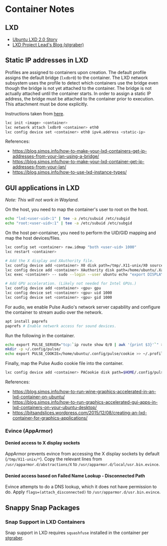 # Container Notes

## LXD

* [Ubuntu LXD 2.0 Story](https://insights.ubuntu.com/2016/03/14/the-lxd-2-0-story-prologue/)
* [LXD Project Lead's Blog (stgraber)](https://stgraber.org/)

## Static IP addresses in LXD

Profiles are assigned to containers upon creation. The default profile assigns the default bridge (`lxdbr0`) to the
container. The LXD network subsystem uses the profile to detect which containers use the bridge even though the bridge
is not yet attached to the container. The bridge is not actually attached until the container starts. In order to
assign a static IP address, the bridge must be attached to the container prior to execution. This attachment must be
done explicitly.

Instructions taken from [here](https://discuss.linuxcontainers.org/t/lxd-host-with-arch-linux-cant-set-static-ip-to-containers-via-dnsmasq/1197/8).

```bash
lxc init <image> <container>
lxc network attach lxdbr0 <container> eth0
lxc config device set <container> eth0 ipv4.address <static-ip>
```

References:
* https://blog.simos.info/how-to-make-your-lxd-containers-get-ip-addresses-from-your-lan-using-a-bridge/
* https://blog.simos.info/how-to-make-your-lxd-container-get-ip-addresses-from-your-lan/
* https://blog.simos.info/how-to-use-lxd-instance-types/

## GUI applications in LXD

*Note: This will not work in Wayland.*

On the host, you need to map the container's user to root on the host.

```bash
echo "lxd:<user-uid>:1" | tee -a /etc/subuid /etc/subgid
echo "root:<user-uid>:1" | tee -a /etc/subuid /etc/subgid
```

On the host per-container, you need to perform the UID/GID mapping and map the host devices/files.

```bash
lxc config set <container> raw.idmap "both <user-uid> 1000"
lxc restart <container>

# Add the X display and XAuthority file.
lxc config device add <container> X0 disk path=/tmp/.X11-unix/X0 source=/tmp/.X11-unix/X0
lxc config device add <container> XAuthority disk path=/home/ubuntu/.Xauthority source=${XAUTHORITY}
lxc exec <container> -- sudo --login --user ubuntu echo "export DISPLAY=:0" >> ~/.profile

# Add GPU acceleration. (Likely not needed for Intel GPUs.)
lxc config device add <container> <gpu> gpu
lxc config device set <container> <gpu> uid 1000
lxc config device set <container> <gpu> gid 1000
```

For audio, we enable Pulse Audio's network server capability and configure the container to stream audio over the network.

```bash
apt install paprefs
paprefs # Enable network access for sound devices.
```

Run the following in the container.

```bash
echo export PULSE_SERVER="tcp:`ip route show 0/0 | awk '{print $3}'`" >> ~/.profile
mkdir -p ~/.config/pulse/
echo export PULSE_COOKIE=/home/ubuntu/.config/pulse/cookie >> ~/.profile
```

Finally, map the Pulse Audio cookie file into the container.

```bash
lxc config device add <container> PACookie disk path=$HOME/.config/pulse/cookie source=/home/ubuntu/.config/pulse/cookie
```

References:
* https://blog.simos.info/how-to-run-wine-graphics-accelerated-in-an-lxd-container-on-ubuntu/
* https://blog.simos.info/how-to-run-graphics-accelerated-gui-apps-in-lxd-containers-on-your-ubuntu-desktop/
* https://bitsandslices.wordpress.com/2015/12/08/creating-an-lxd-container-for-graphics-applications/

### Evince (AppArmor)

#### Denied access to X display sockets
AppArmor prevents evince from accessing the X display sockets by default (`/tmp/X11-unix/*`).
Copy the relevant lines from `/usr/apparmor.d/abstractions/X` to `/usr/apparmor.d/local/usr.bin.evince`.

#### Denied access based on Failed Name Lookup - Disconnected Path
Evince attempts to do a DNS lookup, which it does not have permission to do. Apply
`flags=(attach_disconnected)` to `/usr/apparmor.d/usr.bin.evince`.

## Snappy Snap Packages

### Snap Support in LXD Containers

Snap support in LXD requires `squashfuse` installed in the container per
[stgraber](https://stgraber.org/2016/12/07/running-snaps-in-lxd-containers/).
